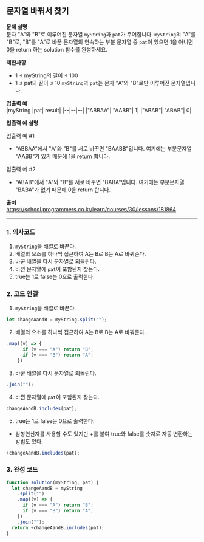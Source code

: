 ## 문자열 바꿔서 찾기

**문제 설명**  
문자 "A"와 "B"로 이루어진 문자열 `myString`과 `pat`가 주어집니다. `myString`의 "A"를 "B"로, "B"를 "A"로 바꾼 문자열의 연속하는 부분 문자열 중 `pat`이 있으면 1을 아니면 0을 return 하는 solution 함수를 완성하세요.

**제한사항**

- 1 ≤ myString의 길이 ≤ 100
- 1 ≤ pat의 길이 ≤ 10
  `myString`과 `pat`는 문자 "A"와 "B"로만 이루어진 문자열입니다.

**입출력 예**  
|myString |pat| result|
|--|--|--|
|"ABBAA"| "AABB"| 1|
|"ABAB"| "ABAB"| 0|

**입출력 예 설명**

입출력 예 #1

- "ABBAA"에서 "A"와 "B"를 서로 바꾸면 "BAABB"입니다. 여기에는 부분문자열 "AABB"가 있기 때문에 1을 return 합니다.

입출력 예 #2

- "ABAB"에서 "A"와 "B"를 서로 바꾸면 "BABA"입니다. 여기에는 부분문자열 "BABA"가 없기 때문에 0을 return 합니다.

**출처**  
https://school.programmers.co.kr/learn/courses/30/lessons/181864

---

### 1. 의사코드

1. `myString`을 배열로 바꾼다.
2. 배열의 요소를 하나씩 접근하여 A는 B로 B는 A로 바꿔준다.
3. 바꾼 배열을 다시 문자열로 되돌린다.
4. 바뀐 문자열에 `pat`이 포함된지 찾는다.
5. true는 1로 false는 0으로 출력한다.

### 2. 코드 연결'

1. `myString`을 배열로 바꾼다.

```javascript
let changeAandB = myString.split("");
```

2. 배열의 요소를 하나씩 접근하여 A는 B로 B는 A로 바꿔준다.

```javascript
.map((v) => {
      if (v === "A") return "B";
      if (v === "B") return "A";
    })
```

3. 바꾼 배열을 다시 문자열로 되돌린다.

```javascript
.join("");
```

4. 바뀐 문자열에 `pat`이 포함된지 찾는다.

```javascript
changeAandB.includes(pat);
```

5. true는 1로 false는 0으로 출력한다.

- 삼항연산자를 사용할 수도 있지만 +를 붙여 true와 false를 숫자로 자동 변환하는 방법도 있다.

```javascript
+changeAandB.includes(pat);
```

### 3. 완성 코드

```javascript
function solution(myString, pat) {
  let changeAandB = myString
    .split("")
    .map((v) => {
      if (v === "A") return "B";
      if (v === "B") return "A";
    })
    .join("");
  return +changeAandB.includes(pat);
}
```
